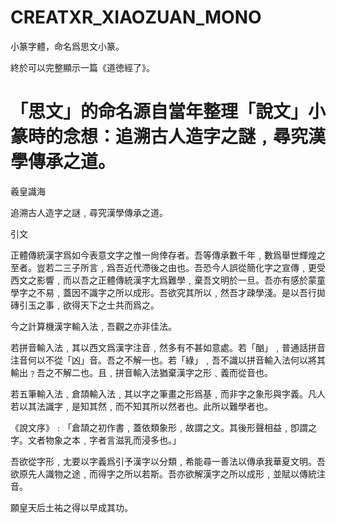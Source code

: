 # CREATXR_XIAOZUAN_MONO

小篆字體，命名爲思文小篆。

終於可以完整顯示一篇《道徳經了》。

# 「思文」的命名源自當年整理「說文」小篆時的念想：追溯古人造字之謎﹐尋究漢學傳承之道。

羲皇識海

追溯古人造字之謎﹐尋究漢學傳承之道。

引文

正體傳統漢字爲如今表意文字之惟一尙倖存者。吾等傳承數千年﹐數爲舉世輝煌之至者。豈若二三子所言﹐爲吾近代滯後之由也。吾恐今人誤從簡化字之宣傳﹐更受西文之影響﹐而以吾之正體傳統漢字尢爲難學﹐棄吾文明於一旦。吾亦有感於蒙童學字之不易﹐蓋因不識字之所以成形。吾欲究其所以﹐然吾才疎學淺。是以吾行拋磚引玉之事﹐欲得天下之士共而爲之。

今之計算機漢字輸入法﹐吾觀之亦非佳法。

若拼音輸入法﹐其以西文爲漢字注音﹐然多有不甚如意處。若「酗」﹐普通話拼音注音何以不從「凶」音。吾之不解一也。若「綠」﹐吾不識以拼音輸入法何以將其輸出﹖吾之不解二也。且﹐拼音輸入法猶棄漢字之形﹑義而從音也。

若五筆輸入法﹑倉頡輸入法﹐其以字之筆畫之形爲基﹐而非字之象形與字義。凡人若以其法識字﹐是知其然﹐而不知其所以然者也。此所以難學者也。

《說文序》﹕「倉頡之初作書﹐蓋依類象形﹐故謂之文。其後形聲相益﹐卽謂之字。文者物象之本﹐字者言滋乳而浸多也。」

吾欲從字形﹐尢要以字義爲引予漢字以分類﹐希能尋一善法以傳承我華夏文明。吾欲原先人識物之途﹐而得字之所以若斯。吾亦欲解漢字之所以成形﹐並賦以傳統注音。

願皇天后土祐之得以早成其功。
